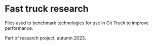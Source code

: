 # Fast truck research

Files used to benchmark technologies for use in Git Truck to improve performance.

Part of research project, autumn 2023.
